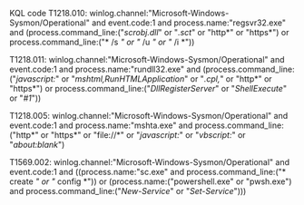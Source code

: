 KQL code
T1218.010:
    winlog.channel:"Microsoft-Windows-Sysmon/Operational" and event.code:1 and process.name:"regsvr32.exe" and (process.command_line:("*scrobj.dll*" or "*.sct*" or "http*" or "https*") or process.command_line:("* /s *" or "* /u *" or "* /i *"))

T1218.011:
    winlog.channel:"Microsoft-Windows-Sysmon/Operational" and event.code:1 and process.name:"rundll32.exe" and (process.command_line:("*javascript:*" or "*mshtml,RunHTMLApplication*" or "*.cpl,*" or "http*" or "https*") or process.command_line:("*DllRegisterServer*" or "*ShellExecute*" or "*#1*"))

T1218.005:
    winlog.channel:"Microsoft-Windows-Sysmon/Operational" and event.code:1 and process.name:"mshta.exe" and process.command_line:("http*" or "https*" or "file://*" or "*javascript:*" or "*vbscript:*" or "*about:blank*")

T1569.002:
    winlog.channel:"Microsoft-Windows-Sysmon/Operational" and event.code:1 and ((process.name:"sc.exe" and process.command_line:("* create *" or "* config *")) or (process.name:("powershell.exe" or "pwsh.exe") and process.command_line:("*New-Service*" or "*Set-Service*")))

